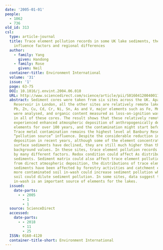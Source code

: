 ```yaml
---
date: '2005-01-01'
people:
  - 1062
  - 736
old_id: 313
csl:
  type: article-journal
  title: Trace element pollution records in some UK lake sediments, their history,
    influence factors and regional differences
  author:
    - family: Yang
      given: Handong
    - family: Rose
      given: Neil
  container-title: Environment International
  volume: '31'
  issue: '1'
  page: 63-75
  DOI: 10.1016/j.envint.2004.06.010
  URL: http://www.sciencedirect.com/science/article/pii/S0160412004001175
  abstract: Sediment cores were taken from six sites across the UK. Apart from Banbury
    Reservoir in London, all the other sites are relatively remote lakes. Trace elements
    Pb, Zn, Cu, Cd, Cr, Ni, Sn, As and V, major elements such as Fe, Mn, Ti and Al
    were analysed, and organic content measured as loss-on-ignition was determined
    in all of these cores. The result shows that these relatively remote sites have
    experienced enhanced atmospheric deposition of anthropogenically derived trace
    elements for over 100 years, and the contamination might start before industrialisation.
    Trace metal contamination remains the highest level at Banbury Reservoir showing
    “pollution source” influence. Despite the considerable reduction in atmospheric
    deposition in recent years, although some of the element concentrations in the
    surface sediments have declined, they are still much higher than their natural
    background values. In these sites, trace element pollution records have been influenced
    by many different factors. Redox condition could affect As distribution in the
    sediments. Sediment matrix could also affect trace element pollution signal. Apart
    from direct atmospheric deposition, the distributions of trace elements in the
    sediments have been affected by forestry activities and catchment erosion, and
    more contaminated soil in-wash could increase sediment pollution whilst less contaminated
    soil could dilute sediment pollution. In some sites, data suggest that catchment
    in-wash is an important source of elements for the lakes.
  issued:
    date-parts:
      - - 2005
        - 1
        - 1
  source: ScienceDirect
  accessed:
    date-parts:
      - - 2018
        - 11
        - 25
  ISSN: 0160-4120
  container-title-short: Environment International
---
```


